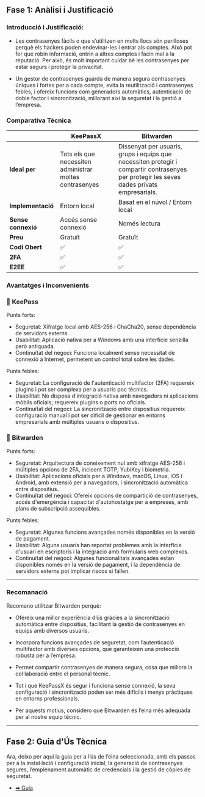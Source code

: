 ## Fase 1: Anàlisi i Justificació 

### Introducció i Justificació:
- Les contrasenyes fàcils o que s’utilitzen en molts llocs són perilloses perquè els hackers poden endevinar-les i entrar als comptes. Això pot fer que robin informació, entrin a altres comptes i facin mal a la reputació. Per això, és molt important cuidar bé les contrasenyes per estar segurs i protegir la privacitat.

  
- Un gestor de contrasenyes guarda de manera segura contrasenyes úniques i fortes per a cada compte, evita la reutilització i contrasenyes febles, i ofereix funcions com generadors automàtics, autenticació de doble factor i sincronització, millorant així la seguretat i la gestió a l’empresa.


### Comparativa Tècnica
|  | **KeePassX** | **Bitwarden** |
| :---- | ----- | ----- |
| **Ideal per** | Tots els que necessiten administrar moltes contrasenyes | Dissenyat per usuaris, grups i equips que necessiten protegir i compartir contrasenyes per protegir les seves dades privats empresarials. |
| **Implementació** | Entorn local | Basat en el núvol / Entorn local |
| **Sense connexió** | Accés sense connexió | Només lectura |
| **Preu** | Gratuït | Gratuït |
| **Codi Obert** |    ✅ |    ✅    |
| **2FA** |    ✅ |    ✅ |
| **E2EE** |    ✅ |    ✅ |


### Avantatges i Inconvenients
### 🔐 KeePass
Punts forts:
- Seguretat: Xifratge local amb AES-256 i ChaCha20, sense dependència de servidors externs.
- Usabilitat: Aplicació nativa per a Windows amb una interfície senzilla però antiquada.
- Continuïtat del negoci: Funciona localment sense necessitat de connexió a Internet, permetent un control total sobre les dades.
  
Punts febles:
- Seguretat: La configuració de l'autenticació multifactor (2FA) requereix plugins i pot ser complexa per a usuaris poc tècnics.
- Usabilitat: No disposa d'integració nativa amb navegadors ni aplicacions mòbils oficials; requereix plugins o ports no oficials.
- Continuïtat del negoci: La sincronització entre dispositius requereix configuració manual i pot ser difícil de gestionar en entorns empresarials amb múltiples usuaris o dispositius.
  
### 🔐 Bitwarden
Punts forts:
- Seguretat: Arquitectura de coneixement nul amb xifratge AES-256 i múltiples opcions de 2FA, incloent TOTP, YubiKey i biometria.
- Usabilitat: Aplicacions oficials per a Windows, macOS, Linux, iOS i Android, amb extensió per a navegadors, i sincronització automàtica entre dispositius.
- Continuïtat del negoci: Ofereix opcions de compartició de contrasenyes, accés d'emergència i capacitat d'autohostatge per a empreses, amb plans de subscripció assequibles.

Punts febles: 
- Seguretat: Algunes funcions avançades només disponibles en la versió de pagament.
- Usabilitat: Alguns usuaris han reportat problemes amb la interfície d'usuari en escriptoris i la integració amb formularis web complexos.
- Continuïtat del negoci: Algunes funcionalitats avançades estan disponibles només en la versió de pagament, i la dependència de servidors externs pot implicar riscos si fallen.

---

### Recomanació
Recomano utilitzar Bitwarden perquè:

- Ofereix una millor experiència d’ús gràcies a la sincronització automàtica entre dispositius, facilitant la gestió de contrasenyes en equips amb diversos usuaris.

- Incorpora funcions avançades de seguretat, com l’autenticació multifactor amb diverses opcions, que garanteixen una protecció robusta per a l’empresa.

- Permet compartir contrasenyes de manera segura, cosa que millora la col·laboració entre el personal tècnic.

- Tot i que KeePassX és segur i funciona sense connexió, la seva configuració i sincronització poden ser més difícils i menys pràctiques en entorns professionals.

- Per aquests motius, considero que Bitwarden és l’eina més adequada per al nostre equip tècnic.

---

## Fase 2: Guia d'Ús Tècnica  

Ara, deixo per aquí la guia per a l’ús de l’eina seleccionada, amb els passos per a la instal·lació i configuració inicial, la generació de contrasenyes segures, l’emplenament automàtic de credencials i la gestió de còpies de seguretat. 
- [➡ Guia](guia.md)
